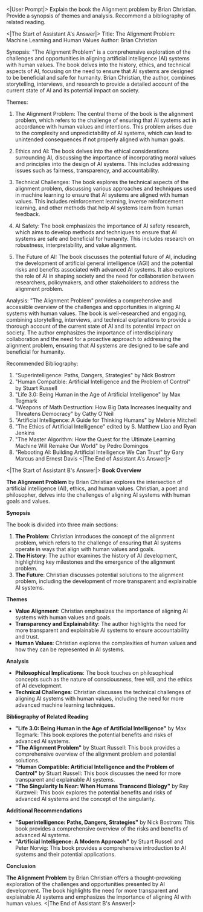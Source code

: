 <|User Prompt|>
Explain the book the Alignment problem by Brian Christian. Provide a synopsis of themes and analysis. Recommend a bibliography of related reading. 

<|The Start of Assistant A's Answer|>
Title: The Alignment Problem: Machine Learning and Human Values
Author: Brian Christian

Synopsis:
"The Alignment Problem" is a comprehensive exploration of the challenges and opportunities in aligning artificial intelligence (AI) systems with human values. The book delves into the history, ethics, and technical aspects of AI, focusing on the need to ensure that AI systems are designed to be beneficial and safe for humanity. Brian Christian, the author, combines storytelling, interviews, and research to provide a detailed account of the current state of AI and its potential impact on society.

Themes:
1. The Alignment Problem: The central theme of the book is the alignment problem, which refers to the challenge of ensuring that AI systems act in accordance with human values and intentions. This problem arises due to the complexity and unpredictability of AI systems, which can lead to unintended consequences if not properly aligned with human goals.

2. Ethics and AI: The book delves into the ethical considerations surrounding AI, discussing the importance of incorporating moral values and principles into the design of AI systems. This includes addressing issues such as fairness, transparency, and accountability.

3. Technical Challenges: The book explores the technical aspects of the alignment problem, discussing various approaches and techniques used in machine learning to ensure that AI systems are aligned with human values. This includes reinforcement learning, inverse reinforcement learning, and other methods that help AI systems learn from human feedback.

4. AI Safety: The book emphasizes the importance of AI safety research, which aims to develop methods and techniques to ensure that AI systems are safe and beneficial for humanity. This includes research on robustness, interpretability, and value alignment.

5. The Future of AI: The book discusses the potential future of AI, including the development of artificial general intelligence (AGI) and the potential risks and benefits associated with advanced AI systems. It also explores the role of AI in shaping society and the need for collaboration between researchers, policymakers, and other stakeholders to address the alignment problem.

Analysis:
"The Alignment Problem" provides a comprehensive and accessible overview of the challenges and opportunities in aligning AI systems with human values. The book is well-researched and engaging, combining storytelling, interviews, and technical explanations to provide a thorough account of the current state of AI and its potential impact on society. The author emphasizes the importance of interdisciplinary collaboration and the need for a proactive approach to addressing the alignment problem, ensuring that AI systems are designed to be safe and beneficial for humanity.

Recommended Bibliography:
1. "Superintelligence: Paths, Dangers, Strategies" by Nick Bostrom
2. "Human Compatible: Artificial Intelligence and the Problem of Control" by Stuart Russell
3. "Life 3.0: Being Human in the Age of Artificial Intelligence" by Max Tegmark
4. "Weapons of Math Destruction: How Big Data Increases Inequality and Threatens Democracy" by Cathy O'Neil
5. "Artificial Intelligence: A Guide for Thinking Humans" by Melanie Mitchell
6. "The Ethics of Artificial Intelligence" edited by S. Matthew Liao and Ryan Jenkins
7. "The Master Algorithm: How the Quest for the Ultimate Learning Machine Will Remake Our World" by Pedro Domingos
8. "Rebooting AI: Building Artificial Intelligence We Can Trust" by Gary Marcus and Ernest Davis
<|The End of Assistant A's Answer|>

<|The Start of Assistant B's Answer|>
**Book Overview**

**The Alignment Problem** by Brian Christian explores the intersection of artificial intelligence (AI), ethics, and human values. Christian, a poet and philosopher, delves into the challenges of aligning AI systems with human goals and values.

**Synopsis**

The book is divided into three main sections:

1.  **The Problem**: Christian introduces the concept of the alignment problem, which refers to the challenge of ensuring that AI systems operate in ways that align with human values and goals.
2.  **The History**: The author examines the history of AI development, highlighting key milestones and the emergence of the alignment problem.
3.  **The Future**: Christian discusses potential solutions to the alignment problem, including the development of more transparent and explainable AI systems.

**Themes**

- **Value Alignment**: Christian emphasizes the importance of aligning AI systems with human values and goals.
- **Transparency and Explainability**: The author highlights the need for more transparent and explainable AI systems to ensure accountability and trust.
- **Human Values**: Christian explores the complexities of human values and how they can be represented in AI systems.

**Analysis**

- **Philosophical Implications**: The book touches on philosophical concepts such as the nature of consciousness, free will, and the ethics of AI development.
- **Technical Challenges**: Christian discusses the technical challenges of aligning AI systems with human values, including the need for more advanced machine learning techniques.

**Bibliography of Related Reading**

- **"Life 3.0: Being Human in the Age of Artificial Intelligence"** by Max Tegmark: This book explores the potential benefits and risks of advanced AI systems.
- **"The Alignment Problem"** by Stuart Russell: This book provides a comprehensive overview of the alignment problem and potential solutions.
- **"Human Compatible: Artificial Intelligence and the Problem of Control"** by Stuart Russell: This book discusses the need for more transparent and explainable AI systems.
- **"The Singularity Is Near: When Humans Transcend Biology"** by Ray Kurzweil: This book explores the potential benefits and risks of advanced AI systems and the concept of the singularity.

**Additional Recommendations**

-   **"Superintelligence: Paths, Dangers, Strategies"** by Nick Bostrom: This book provides a comprehensive overview of the risks and benefits of advanced AI systems.
-   **"Artificial Intelligence: A Modern Approach"** by Stuart Russell and Peter Norvig: This book provides a comprehensive introduction to AI systems and their potential applications.

**Conclusion**

**The Alignment Problem** by Brian Christian offers a thought-provoking exploration of the challenges and opportunities presented by AI development. The book highlights the need for more transparent and explainable AI systems and emphasizes the importance of aligning AI with human values.
<|The End of Assistant B's Answer|>